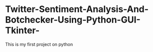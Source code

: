 # Twitter-Sentiment-Analysis-And-Botchecker-Using-Python-GUI-Tkinter-
This is my first project on python

